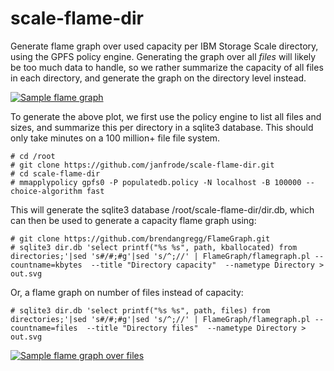 # scale-flame-dir
Generate flame graph over used capacity per IBM Storage Scale directory, using the GPFS policy engine. Generating the graph over all *files* will likely be too much data to handle, so we rather summarize the capacity of all files in each directory, and generate the graph on the directory level instead.

[![Sample flame graph](https://tanso.net/scale-flame-dir/forum-lab.svg)](https://tanso.net/scale-flame-dir/forum-lab.svg)


To generate the above plot, we first use the policy engine to list all files and sizes, and summarize this per directory in a sqlite3 database. This should only take minutes on a 100 million+ file file system.

```
# cd /root
# git clone https://github.com/janfrode/scale-flame-dir.git
# cd scale-flame-dir
# mmapplypolicy gpfs0 -P populatedb.policy -N localhost -B 100000 --choice-algorithm fast
```

This will generate the sqlite3 database /root/scale-flame-dir/dir.db, which can then be used to generate a capacity flame graph using:

```
# git clone https://github.com/brendangregg/FlameGraph.git
# sqlite3 dir.db 'select printf("%s %s", path, kballocated) from directories;'|sed 's#/#;#g'|sed 's/^;//' | FlameGraph/flamegraph.pl --countname=kbytes  --title "Directory capacity"  --nametype Directory > out.svg
```

Or, a flame graph on number of files instead of capacity:

```
# sqlite3 dir.db 'select printf("%s %s", path, files) from directories;'|sed 's#/#;#g'|sed 's/^;//' | FlameGraph/flamegraph.pl --countname=files  --title "Directory files"  --nametype Directory > out.svg
```
[![Sample flame graph over files](https://tanso.net/scale-flame-dir/forum-scale-files.svg)](https://tanso.net/scale-flame-dir/forum-scale-files.svg)



